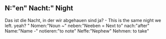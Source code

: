 N:"en"
Nacht:"
Night
-
Das ist die Nacht, in der wir abgehauen sind ja? - This is the same night we left. yeah?
"
Nomen:"Noun ~"
neben:"Neeben =  Next to"
nach:"after"
Name:"Name -"
notieren:"to note"
Neffe:"Nephew"
Nehmen: to take"
